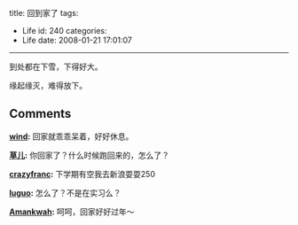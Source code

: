title: 回到家了
tags:
  - Life
id: 240
categories:
  - Life
date: 2008-01-21 17:01:07
---

到处都在下雪，下得好大。

缘起缘灭，难得放下。
## Comments

**[wind](#2884 "2008-01-21 19:18:15"):** 回家就乖乖呆着，好好休息。

**[草儿](#2885 "2008-01-22 19:54:37"):** 你回家了？什么时候跑回来的，怎么了？

**[crazyfranc](#2889 "2008-01-27 11:25:57"):** 下学期有空我去新浪耍耍250

**[luguo](#2887 "2008-01-25 11:23:08"):** 怎么了？不是在实习么？

**[Amankwah](#2888 "2008-01-26 21:34:37"):** 呵呵，回家好好过年～

